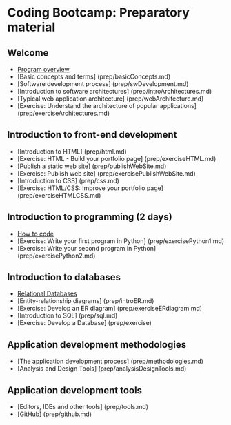 # Coding Bootcamp: Preparatory material
## Welcome 
* [Program overview](prep/programOverview.md)
* [Basic concepts and terms] (prep/basicConcepts.md)
* [Software development process] (prep/swDevelopment.md)
* [Introduction to software architectures] (prep/introArchitectures.md)
* [Typical web application architecture] (prep/webArchitecture.md)
* [Exercise: Understand the architecture of popular applications] (prep/exerciseArchitectures.md)


## Introduction to front-end development 
* [Introduction to HTML] (prep/html.md)
* [Exercise: HTML - Build your portfolio page] (prep/exerciseHTML.md)
* [Publish a static web site] (prep/publishWebSite.md)
* [Exercise: Publish web site] (prep/exercisePublishWebSite.md)
* [Introduction to CSS] (prep/css.md)
* [Exercise: HTML/CSS: Improve your portfolio page] (prep/exerciseHTMLCSS.md)


## Introduction to programming (2 days)
* [How to code](prep/introProgramming.md)
* [Exercise: Write your first program in Python] (prep/exercisePython1.md)
* [Exercise: Write your second program in Python] (prep/exercisePython2.md)


## Introduction to databases 
* [Relational Databases](prep/introDB.md)
* [Entity-relationship diagrams] (prep/introER.md)
* [Exercise: Develop an ER diagram] (prep/exerciseERdiagram.md)
* [Introduction to SQL] (prep/sql.md)
* [Exercise: Develop a Database] (prep/exercise)


## Application development methodologies
* [The application development process] (prep/methodologies.md)
* [Analysis and Design Tools] (prep/analysisDesignTools.md)


## Application development tools
* [Editors, IDEs and other tools] (prep/tools.md)
* [GitHub] (prep/github.md)





